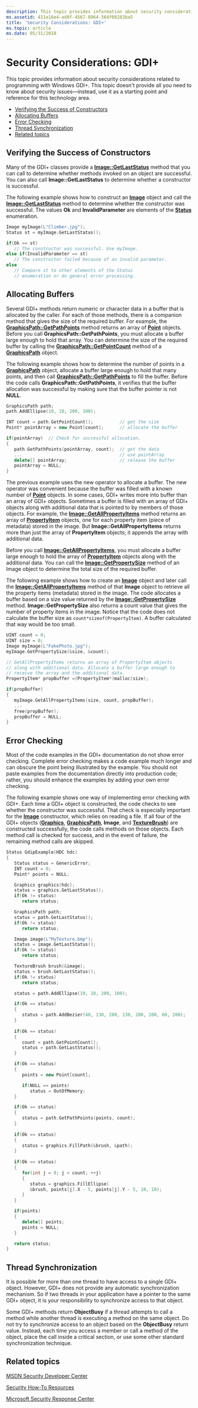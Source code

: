 ```yaml
---
description: This topic provides information about security considerations related to programming with Windows GDI+.
ms.assetid: 411e16e4-ad8f-4567-8964-564f08283ba5
title: 'Security Considerations: GDI+'
ms.topic: article
ms.date: 05/31/2018
---
```


# Security Considerations: GDI+

This topic provides information about security considerations related to programming with Windows GDI+. This topic doesn't provide all you need to know about security issues—instead, use it as a starting point and reference for this technology area.

-   [Verifying the Success of Constructors](#verifying-the-success-of-constructors)
-   [Allocating Buffers](#allocating-buffers)
-   [Error Checking](#error-checking)
-   [Thread Synchronization](#thread-synchronization)
-   [Related topics](#related-topics)

## Verifying the Success of Constructors

Many of the GDI+ classes provide a [**Image::GetLastStatus**](/windows/desktop/api/Gdiplusheaders/nf-gdiplusheaders-image-getlaststatus) method that you can call to determine whether methods invoked on an object are successful. You can also call **Image::GetLastStatus** to determine whether a constructor is successful.

The following example shows how to construct an [**Image**](/windows/desktop/api/gdiplusheaders/nl-gdiplusheaders-image) object and call the [**Image::GetLastStatus**](/windows/desktop/api/Gdiplusheaders/nf-gdiplusheaders-image-getlaststatus) method to determine whether the constructor was successful. The values **Ok** and **InvalidParameter** are elements of the [**Status**](/windows/desktop/api/Gdiplustypes/ne-gdiplustypes-status) enumeration.


```C++
Image myImage(L"Climber.jpg");
Status st = myImage.GetLastStatus();

if(Ok == st)
   // The constructor was successful. Use myImage.
else if(InvalidParameter == st)
   // The constructor failed because of an invalid parameter.
else
   // Compare st to other elements of the Status 
   // enumeration or do general error processing.
```



## Allocating Buffers

Several GDI+ methods return numeric or character data in a buffer that is allocated by the caller. For each of those methods, there is a companion method that gives the size of the required buffer. For example, the [**GraphicsPath::GetPathPoints**](/windows/win32/api/gdipluspath/nf-gdipluspath-graphicspath-getpathpoints(outpoint_inint)) method returns an array of [**Point**](/windows/desktop/api/gdiplustypes/nl-gdiplustypes-point) objects. Before you call **GraphicsPath::GetPathPoints**, you must allocate a buffer large enough to hold that array. You can determine the size of the required buffer by calling the [**GraphicsPath::GetPointCount**](/windows/desktop/api/Gdipluspath/nf-gdipluspath-graphicspath-getpointcount) method of a [**GraphicsPath**](/windows/desktop/api/gdipluspath/nl-gdipluspath-graphicspath) object.

The following example shows how to determine the number of points in a [**GraphicsPath**](/windows/desktop/api/gdipluspath/nl-gdipluspath-graphicspath) object, allocate a buffer large enough to hold that many points, and then call [**GraphicsPath::GetPathPoints**](/windows/win32/api/gdipluspath/nf-gdipluspath-graphicspath-getpathpoints(outpoint_inint)) to fill the buffer. Before the code calls **GraphicsPath::GetPathPoints**, it verifies that the buffer allocation was successful by making sure that the buffer pointer is not **NULL**.


```C++
GraphicsPath path;
path.AddEllipse(10, 10, 200, 100);

INT count = path.GetPointCount();          // get the size
Point* pointArray = new Point[count];      // allocate the buffer

if(pointArray)  // Check for successful allocation.
{
   path.GetPathPoints(pointArray, count);  // get the data
   ...                                     // use pointArray
   delete[] pointArray;                    // release the buffer
   pointArray = NULL;
}
```



The previous example uses the new operator to allocate a buffer. The new operator was convenient because the buffer was filled with a known number of [**Point**](/windows/desktop/api/gdiplustypes/nl-gdiplustypes-point) objects. In some cases, GDI+ writes more into buffer than an array of GDI+ objects. Sometimes a buffer is filled with an array of GDI+ objects along with additional data that is pointed to by members of those objects. For example, the [**Image::GetAllPropertyItems**](/windows/desktop/api/Gdiplusheaders/nf-gdiplusheaders-image-getallpropertyitems) method returns an array of [**PropertyItem**](/windows/win32/api/gdiplusimaging/nl-gdiplusimaging-propertyitem) objects, one for each property item (piece of metadata) stored in the image. But **Image::GetAllPropertyItems** returns more than just the array of **PropertyItem** objects; it appends the array with additional data.

Before you call [**Image::GetAllPropertyItems**](/windows/desktop/api/Gdiplusheaders/nf-gdiplusheaders-image-getallpropertyitems), you must allocate a buffer large enough to hold the array of [**PropertyItem**](/windows/win32/api/gdiplusimaging/nl-gdiplusimaging-propertyitem) objects along with the additional data. You can call the [**Image::GetPropertySize**](/windows/desktop/api/Gdiplusheaders/nf-gdiplusheaders-image-getpropertysize) method of an Image object to determine the total size of the required buffer.

The following example shows how to create an [**Image**](/windows/desktop/api/gdiplusheaders/nl-gdiplusheaders-image) object and later call the [**Image::GetAllPropertyItems**](/windows/desktop/api/Gdiplusheaders/nf-gdiplusheaders-image-getallpropertyitems) method of that **Image** object to retrieve all the property items (metadata) stored in the image. The code allocates a buffer based on a size value returned by the [**Image::GetPropertySize**](/windows/desktop/api/Gdiplusheaders/nf-gdiplusheaders-image-getpropertysize) method. **Image::GetPropertySize** also returns a count value that gives the number of property items in the image. Notice that the code does not calculate the buffer size as `count*sizeof(PropertyItem)`. A buffer calculated that way would be too small.


```C++
UINT count = 0;
UINT size = 0;
Image myImage(L"FakePhoto.jpg");
myImage.GetPropertySize(&size, &count);

// GetAllPropertyItems returns an array of PropertyItem objects
// along with additional data. Allocate a buffer large enough to 
// receive the array and the additional data.
PropertyItem* propBuffer =(PropertyItem*)malloc(size);

if(propBuffer)
{
   myImage.GetAllPropertyItems(size, count, propBuffer);
   ...
   free(propBuffer);
   propBuffer = NULL;
}
```



## Error Checking

Most of the code examples in the GDI+ documentation do not show error checking. Complete error checking makes a code example much longer and can obscure the point being illustrated by the example. You should not paste examples from the documentation directly into production code; rather, you should enhance the examples by adding your own error checking.

The following example shows one way of implementing error checking with GDI+. Each time a GDI+ object is constructed, the code checks to see whether the constructor was successful. That check is especially important for the [**Image**](/windows/desktop/api/gdiplusheaders/nl-gdiplusheaders-image) constructor, which relies on reading a file. If all four of the GDI+ objects ([**Graphics**](/windows/desktop/api/gdiplusgraphics/nl-gdiplusgraphics-graphics), [**GraphicsPath**](/windows/desktop/api/gdipluspath/nl-gdipluspath-graphicspath), **Image**, and [**TextureBrush**](/windows/desktop/api/gdiplusbrush/nl-gdiplusbrush-texturebrush)) are constructed successfully, the code calls methods on those objects. Each method call is checked for success, and in the event of failure, the remaining method calls are skipped.


```C++
Status GdipExample(HDC hdc)
{
   Status status = GenericError;
   INT count = 0;
   Point* points = NULL;

   Graphics graphics(hdc);
   status = graphics.GetLastStatus();
   if(Ok != status)
      return status;

   GraphicsPath path;
   status = path.GetLastStatus();
   if(Ok != status)
      return status;

   Image image(L"MyTexture.bmp");
   status = image.GetLastStatus();
   if(Ok != status)
      return status;

   TextureBrush brush(&image);
   status = brush.GetLastStatus();
   if(Ok != status)
      return status;

   status = path.AddEllipse(10, 10, 200, 100);

   if(Ok == status)
   {
      status = path.AddBezier(40, 130, 200, 130, 200, 200, 60, 200);
   }
  
   if(Ok == status)
   {
      count = path.GetPointCount();
      status = path.GetLastStatus();
   }

   if(Ok == status)
   {
      points = new Point[count];

      if(NULL == points)
         status = OutOfMemory;
   }

   if(Ok == status)
   {
      status = path.GetPathPoints(points, count);  
   }
  
   if(Ok == status)
   {
      status = graphics.FillPath(&brush, &path);
   }
   
   if(Ok == status)
   {
      for(int j = 0; j < count; ++j)
      {
         status = graphics.FillEllipse(
         &brush, points[j].X - 5, points[j].Y - 5, 10, 10);
      }
   }

   if(points)
   {
      delete[] points;
      points = NULL;
   }

   return status;
}
```



## Thread Synchronization

It is possible for more than one thread to have access to a single GDI+ object. However, GDI+ does not provide any automatic synchronization mechanism. So if two threads in your application have a pointer to the same GDI+ object, it is your responsibility to synchronize access to that object.

Some GDI+ methods return **ObjectBusy** if a thread attempts to call a method while another thread is executing a method on the same object. Do not try to synchronize access to an object based on the **ObjectBusy** return value. Instead, each time you access a member or call a method of the object, place the call inside a critical section, or use some other standard synchronization technique.

## Related topics

<dl> <dt>

[MSDN Security Developer Center](https://msdn.microsoft.com/security/)
</dt> <dt>

[Security How-To Resources](/previous-versions/msp-n-p/ff650055(v=pandp.10))
</dt> <dt>

[Microsoft Security Response Center](https://www.microsoft.com/msrc/)
</dt> </dl>

 

 
